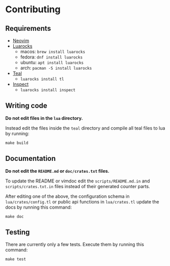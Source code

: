 # Contributing

## Requirements

- [Neovim](https://github.com/neovim/neovim)
- [Luarocks](https://luarocks.org/)
    - macos: `brew install luarocks`
    - fedora: `dnf install luarocks`
    - ubuntu: `apt install luarocks`
    - arch: `pacman -S install luarocks`
- [Teal](https://github.com/teal-language/tl)
    - `luarocks install tl`
- [Inspect](https://github.com/kikito/inspect.lua)
    - `luarocks install inspect`

## Writing code
__Do not edit files in the `lua` directory.__

Instead edit the files inside the `teal` directory
and compile all teal files to lua by running:
```
make build
```

## Documentation
__Do not edit the `README.md` or `doc/crates.txt` files.__

To update the README or vimdoc edit the `scripts/README.md.in` and
`scripts/crates.txt.in` files instead of their generated counter parts.

After editing one of the above, the configuration schema in
`lua/crates/config.tl` or public api functions in `lua/crates.tl` update the
docs by running this command:
```
make doc
```

## Testing
There are currently only a few tests.
Execute them by running this command:
```
make test
```
